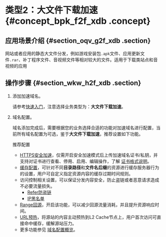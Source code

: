 # 类型2：大文件下载加速 {#concept_bpk_f2f_xdb .concept}

## 应用场景介绍 {#section_oqv_g2f_xdb .section}

网站或者应用的静态大文件分发，例如游戏安装包`.apk`文件、应用更新文件`.rar`、补丁程序文件、音视频文件等相对较大的文件。适用于下载类站点和音视频的应用

## 操作步骤 {#section_wkw_h2f_xdb .section}

1.  添加加速域名。

    请参考[快速入门](../cn.zh-CN/快速入门/快速入门.md#)，注意选择业务类型为：**大文件下载加速**。

2.  域名配置。

    域名添加完成后，需要根据您的业务选择合适的功能对加速域名进行配置，当前所有域名配置为可选，鉴于**大文件下载加速**，推荐设置如下功能。

    推荐配置

    -   [HTTPS安全加速](cn.zh-CN/用户指南/增值服务/HTTPS安全加速/HTTPS安全加速设置.md#)，仅需开启安全加速模式后上传加速域名证书/私钥，并支持对证书进行查看、停用、启用、编辑操作，了解 [证书格式说明](cn.zh-CN/用户指南/增值服务/HTTPS安全加速/证书格式说明.md#)。
    -   [缓存配置](cn.zh-CN/用户指南/节点缓存设置/缓存配置.md#)，可针对不同**目录路径**和**文件名后缀**的资源进行缓存服务器行为的设置，用户可自定义指定资源内容的缓存过期时间规则。
    -   访问控制相关设置，可以保证分发内容安全，防止盗链或者恶意请求造成不必要流量损失。
        -   [Refer防盗链](cn.zh-CN/用户指南/访问控制设置/防盗链.md#)
        -   [IP黑名单](cn.zh-CN/用户指南/访问控制设置/IP黑名单.md#)
    -   [Range回源](cn.zh-CN/用户指南/视频相关配置/range回源.md#)，开启该功能，可以减少回源流量消耗，并且提升资源响应时间。
    -   [URL预热](cn.zh-CN/用户指南/刷新缓存.md#)，将源站的内容主动预热到L2 Cache节点上，用户首次访问可直接命中缓存，缓解源站压力。
    -   更多功能参见 [域名配置概览](cn.zh-CN/用户指南/CDN功能列表.md#)。

